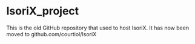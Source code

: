 # IsoriX_project

This is the old GitHub repository that used to host IsoriX.
It has now been moved to github.com/courtiol/IsoriX
